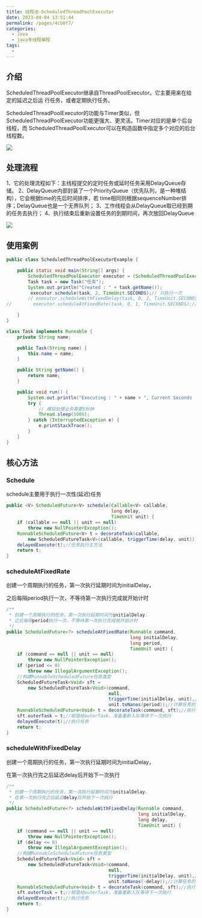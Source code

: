 ```yaml
---
title: 线程池-ScheduledThreadPoolExecutor
date: 2023-09-04 13:51:44
permalink: /pages/4cb0f7/
categories:
  - Java
  - java多线程编程
tags:
  - 
---
```


## 介绍

ScheduledThreadPoolExecutor继承自ThreadPoolExecutor。它主要用来在给定的延迟之后运 行任务，或者定期执行任务。

ScheduledThreadPoolExecutor的功能与Timer类似，但 ScheduledThreadPoolExecutor功能更强大、更灵活。Timer对应的是单个后台线程，而 ScheduledThreadPoolExecutor可以在构造函数中指定多个对应的后台线程数。

<img src='/imgs/ScheduledThreadPoolExecutor.png'></img>

## 处理流程

1、它的处理流程如下：主线程提交的定时任务或延时任务采用DelayQueue存储。
2、DelayQueue内部封装了一个PriorityQueue（优先队列，是一种堆结构），它会根据time的先后时间排序，若 time相同则根据sequenceNumber排序；DelayQueue也是一个无界队列；
3、工作线程会从DelayQueue取已经到期的任务去执行；
4、执行结束后重新设置任务的到期时间，再次放回DelayQueue

<img src='/imgs/0767dd029b3b4526b98c136c58146012.png'></img>

##  使用案例

```java
public class ScheduledThreadPoolExecutorExample {

    public static void main(String[] args) {
        ScheduledThreadPoolExecutor executor = (ScheduledThreadPoolExecutor) Executors.newScheduledThreadPool(5);
        Task task = new Task("任务");
        System.out.println("Created : " + task.getName());
         executor.schedule(task, 2, TimeUnit.SECONDS);// 只执行一次
        // executor.scheduleWithFixedDelay(task, 0, 2, TimeUnit.SECONDS); //任务+延迟
//        executor.scheduleAtFixedRate(task, 0, 1, TimeUnit.SECONDS);//任延迟取最大值 稳定定时器

    }
}

class Task implements Runnable {
    private String name;

    public Task(String name) {
        this.name = name;
    }

    public String getName() {
        return name;
    }

    public void run() {
        System.out.println("Executing : " + name + ", Current Seconds : " + new Date().getSeconds());
        try {
        	// 模拟处理业务需要5秒钟
            Thread.sleep(5000);
        } catch (InterruptedException e) {
            e.printStackTrace();
        }
    }
}
```



## 核心方法

### Schedule

schedule主要用于执行一次性(延迟)任务

```java
public <V> ScheduledFuture<V> schedule(Callable<V> callable,
                                       long delay,
                                       TimeUnit unit) {
    if (callable == null || unit == null)
        throw new NullPointerException();
    RunnableScheduledFuture<V> t = decorateTask(callable,
        new ScheduledFutureTask<V>(callable, triggerTime(delay, unit)));//构造ScheduledFutureTask任务
    delayedExecute(t);//任务执行主方法
    return t;
}
```

### scheduleAtFixedRate

创建一个周期执行的任务，第一次执行延期时间为initialDelay，

之后每隔period执行一次，不等待第一次执行完成就开始计时

```java
/**
 * 创建一个周期执行的任务，第一次执行延期时间为initialDelay，
 * 之后每隔period执行一次，不等待第一次执行完成就开始计时
 */
public ScheduledFuture<?> scheduleAtFixedRate(Runnable command,
                                              long initialDelay,
                                              long period,
                                              TimeUnit unit) {
    if (command == null || unit == null)
        throw new NullPointerException();
    if (period <= 0)
        throw new IllegalArgumentException();
    //构建RunnableScheduledFuture任务类型
    ScheduledFutureTask<Void> sft =
        new ScheduledFutureTask<Void>(command,
                                      null,
                                      triggerTime(initialDelay, unit),//计算任务的延迟时间
                                      unit.toNanos(period));//计算任务的执行周期
    RunnableScheduledFuture<Void> t = decorateTask(command, sft);//执行用户自定义逻辑
    sft.outerTask = t;//赋值给outerTask，准备重新入队等待下一次执行
    delayedExecute(t);//执行任务
    return t;
}
```

### scheduleWithFixedDelay

创建一个周期执行的任务，第一次执行延期时间为initialDelay，

在第一次执行完之后延迟delay后开始下一次执行

```java
/**
 * 创建一个周期执行的任务，第一次执行延期时间为initialDelay，
 * 在第一次执行完之后延迟delay后开始下一次执行
 */
public ScheduledFuture<?> scheduleWithFixedDelay(Runnable command,
                                                 long initialDelay,
                                                 long delay,
                                                 TimeUnit unit) {
    if (command == null || unit == null)
        throw new NullPointerException();
    if (delay <= 0)
        throw new IllegalArgumentException();
    //构建RunnableScheduledFuture任务类型
    ScheduledFutureTask<Void> sft =
        new ScheduledFutureTask<Void>(command,
                                      null,
                                      triggerTime(initialDelay, unit),//计算任务的延迟时间
                                      unit.toNanos(-delay));//计算任务的执行周期
    RunnableScheduledFuture<Void> t = decorateTask(command, sft);//执行用户自定义逻辑
    sft.outerTask = t;//赋值给outerTask，准备重新入队等待下一次执行
    delayedExecute(t);//执行任务
    return t;
}
```

